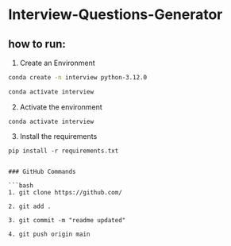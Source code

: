 # Interview-Questions-Generator



## how to run:

1. Create an Environment
```bash
conda create -n interview python-3.12.0

conda activate interview
```

2. Activate the environment
```
conda activate interview
```

3. Install the requirements
```
pip install -r requirements.txt


### GitHub Commands

```bash
1. git clone https://github.com/

2. git add .

3. git commit -m "readme updated"

4. git push origin main
```